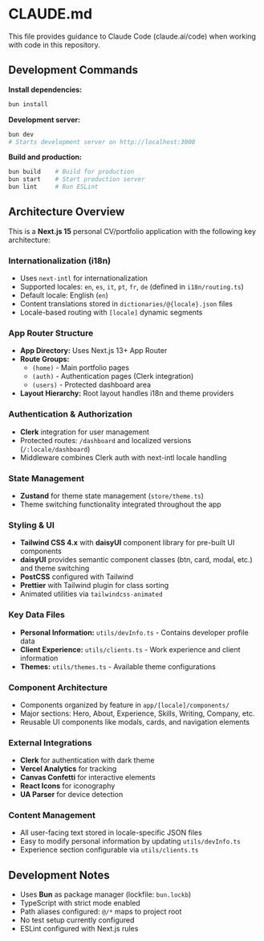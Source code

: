 # CLAUDE.md

This file provides guidance to Claude Code (claude.ai/code) when working with code in this repository.

## Development Commands

**Install dependencies:**

```bash
bun install
```

**Development server:**

```bash
bun dev
# Starts development server on http://localhost:3000
```

**Build and production:**

```bash
bun build    # Build for production
bun start    # Start production server
bun lint     # Run ESLint
```

## Architecture Overview

This is a **Next.js 15** personal CV/portfolio application with the following key architecture:

### Internationalization (i18n)

- Uses `next-intl` for internationalization
- Supported locales: `en`, `es`, `it`, `pt`, `fr`, `de` (defined in `i18n/routing.ts`)
- Default locale: English (`en`)
- Content translations stored in `dictionaries/@{locale}.json` files
- Locale-based routing with `[locale]` dynamic segments

### App Router Structure

- **App Directory:** Uses Next.js 13+ App Router
- **Route Groups:**
  - `(home)` - Main portfolio pages
  - `(auth)` - Authentication pages (Clerk integration)
  - `(users)` - Protected dashboard area
- **Layout Hierarchy:** Root layout handles i18n and theme providers

### Authentication & Authorization

- **Clerk** integration for user management
- Protected routes: `/dashboard` and localized versions (`/:locale/dashboard`)
- Middleware combines Clerk auth with next-intl locale handling

### State Management

- **Zustand** for theme state management (`store/theme.ts`)
- Theme switching functionality integrated throughout the app

### Styling & UI

- **Tailwind CSS 4.x** with **daisyUI** component library for pre-built UI components
- **daisyUI** provides semantic component classes (btn, card, modal, etc.) and theme switching
- **PostCSS** configured with Tailwind
- **Prettier** with Tailwind plugin for class sorting
- Animated utilities via `tailwindcss-animated`

### Key Data Files

- **Personal Information:** `utils/devInfo.ts` - Contains developer profile data
- **Client Experience:** `utils/clients.ts` - Work experience and client information
- **Themes:** `utils/themes.ts` - Available theme configurations

### Component Architecture

- Components organized by feature in `app/[locale]/components/`
- Major sections: Hero, About, Experience, Skills, Writing, Company, etc.
- Reusable UI components like modals, cards, and navigation elements

### External Integrations

- **Clerk** for authentication with dark theme
- **Vercel Analytics** for tracking
- **Canvas Confetti** for interactive elements
- **React Icons** for iconography
- **UA Parser** for device detection

### Content Management

- All user-facing text stored in locale-specific JSON files
- Easy to modify personal information by updating `utils/devInfo.ts`
- Experience section configurable via `utils/clients.ts`

## Development Notes

- Uses **Bun** as package manager (lockfile: `bun.lockb`)
- TypeScript with strict mode enabled
- Path aliases configured: `@/*` maps to project root
- No test setup currently configured
- ESLint configured with Next.js rules
